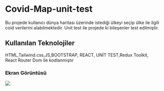 <h1>Covid-Map-unit-test</h1>


Bu projede kullanıcı dünya haritası üzerinde istediği ülkeyi seçip ülke ile ilgili coid verilerini alabilmektedir. Unit test ile projede ki bileşenler test edilmiştir.


<h2>Kullanılan Teknolojiler</h2>


HTML,Tailwind.css,JS,BOOTSTRAP, REACT, UNİT TEST,Redux Toolkit, React Router Dom ile kodlanmıştır


<h3>Ekran Görüntüsü</h3>


![](/public/covidgif.gif)